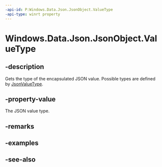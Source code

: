 ----api-id: P:Windows.Data.Json.JsonObject.ValueType
-api-type: winrt property
---<!-- Property syntaxpublic Windows.Data.Json.JsonValueType ValueType { get; }--># Windows.Data.Json.JsonObject.ValueType## -descriptionGets the type of the encapsulated JSON value. Possible types are defined by [JsonValueType](jsonvaluetype.md).## -property-valueThe JSON value type.## -remarks## -examples## -see-also